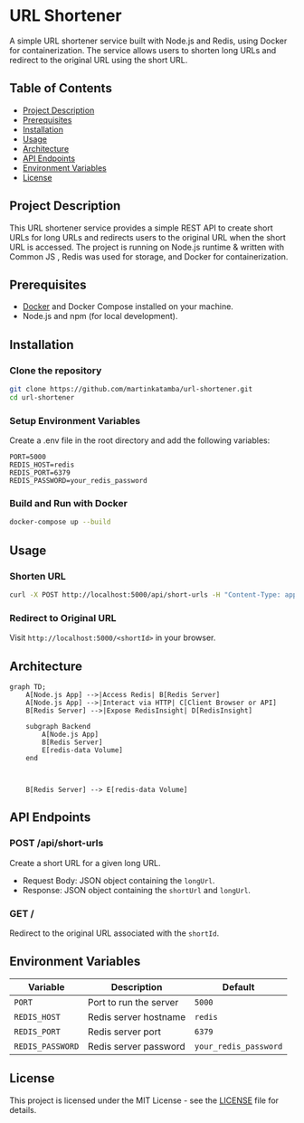 # URL Shortener
A simple URL shortener service built with Node.js and Redis, using Docker for containerization. The service allows users to shorten long URLs and redirect to the original URL using the short URL.

## Table of Contents

- [Project Description](#project-description)
- [Prerequisites](#prerequisites)
- [Installation](#installation)
- [Usage](#usage)
- [Architecture](#architecture)
- [API Endpoints](#api-endpoints)
- [Environment Variables](#environment-variables)
- [License](#license)

## Project Description

This URL shortener service provides a simple REST API to create short URLs for long URLs and redirects users to the original URL when the short URL is accessed. The project is running on Node.js runtime & written with Common JS , Redis was used for storage, and Docker for containerization.

## Prerequisites

- [Docker](https://www.docker.com/get-started) and Docker Compose installed on your machine.
- Node.js and npm (for local development).

## Installation

### Clone the repository

```sh
git clone https://github.com/martinkatamba/url-shortener.git
cd url-shortener 
```

### Setup Environment Variables
Create a .env file in the root directory and add the following variables:
```env
PORT=5000
REDIS_HOST=redis
REDIS_PORT=6379
REDIS_PASSWORD=your_redis_password 
```
### Build and Run with Docker 

```sh 
docker-compose up --build
```
## Usage 

### Shorten URL
```sh 
curl -X POST http://localhost:5000/api/short-urls -H "Content-Type: application/json" -d '{"longUrl": "http://example.com"}'
```

### Redirect to Original URL
Visit `http://localhost:5000/<shortId>` in your browser.


## Architecture

```mermaid
graph TD;
    A[Node.js App] -->|Access Redis| B[Redis Server]
    A[Node.js App] -->|Interact via HTTP| C[Client Browser or API]
    B[Redis Server] -->|Expose RedisInsight| D[RedisInsight]

    subgraph Backend
        A[Node.js App]
        B[Redis Server]
        E[redis-data Volume] 
    end



    B[Redis Server] --> E[redis-data Volume] 
```

## API Endpoints

### POST /api/short-urls

Create a short URL for a given long URL.

- Request Body: JSON object containing the `longUrl`.
- Response: JSON object containing the `shortUrl` and `longUrl`.

### GET /<shortId>
Redirect to the original URL associated with the `shortId`.

## Environment Variables

| Variable         | Description                     | Default                |
| ---------------- | ------------------------------- | ---------------------- |
| `PORT`           | Port to run the server          | `5000`                 |
| `REDIS_HOST`     | Redis server hostname           | `redis`                |
| `REDIS_PORT`     | Redis server port               | `6379`                 |
| `REDIS_PASSWORD` | Redis server password           | `your_redis_password`  |


## License

This project is licensed under the MIT License - see the [LICENSE](LICENSE) file for details.

